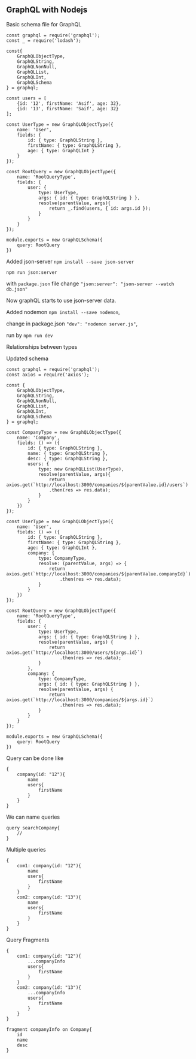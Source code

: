## GraphQL with Nodejs ##

Basic schema file for GraphQL
```
const graphql = require('graphql');
const _ = require('lodash');

const{
    GraphQLObjectType,
    GraphQLString,
    GraphQLNonNull,
    GraphQLList,
    GraphQLInt,
    GraphQLSchema
} = graphql;

const users = [
    {id: '12', firstName: 'Asif', age: 32},
    {id: '13', firstName: 'Saif', age: 32}
];

const UserType = new GraphQLObjectType({
    name: 'User',
    fields: {
        id: { type: GraphQLString },
        firstName: { type: GraphQLString },
        age: { type: GraphQLInt }
    }
});

const RootQuery = new GraphQLObjectType({
    name: 'RootQueryType',
    fields: {
        user: {
            type: UserType,
            args: { id: { type: GraphQLString } },
            resolve(parentValue, args){
                return _.find(users, { id: args.id }); 
            }
        }
    }
});

module.exports = new GraphQLSchema({
    query: RootQuery
})
```
Added json-server `npm install --save json-server`

```npm run json:server```

with `package.json` file change `"json:server": "json-server --watch db.json"`

Now graphQL starts to use json-server data.

Added nodemon `npm install --save nodemon`,

change in package.json `"dev": "nodemon server.js"`,

run by `npm run dev`

Relationships between types

Updated schema
```
const graphql = require('graphql');
const axios = require('axios');

const {
    GraphQLObjectType,
    GraphQLString,
    GraphQLNonNull,
    GraphQLList,
    GraphQLInt,
    GraphQLSchema
} = graphql;

const CompanyType = new GraphQLObjectType({
    name: 'Company',
    fields: () => ({
        id: { type: GraphQLString },
        name: { type: GraphQLString },
        desc: { type: GraphQLString },
        users: {
            type: new GraphQLList(UserType),
            resolve(parentValue, args){
                return axios.get(`http://localhost:3000/companies/${parentValue.id}/users`)
                .then(res => res.data);
            }
        }
    })
});

const UserType = new GraphQLObjectType({
    name: 'User',
    fields: () => ({
        id: { type: GraphQLString },
        firstName: { type: GraphQLString },
        age: { type: GraphQLInt },
        company: {
            type: CompanyType,
            resolve: (parentValue, args) => {
                return axios.get(`http://localhost:3000/companies/${parentValue.companyId}`)
                    .then(res => res.data);
            }
        }
    })
});

const RootQuery = new GraphQLObjectType({
    name: 'RootQueryType',
    fields: {
        user: {
            type: UserType,
            args: { id: { type: GraphQLString } },
            resolve(parentValue, args) {
                return axios.get(`http://localhost:3000/users/${args.id}`)
                    .then(res => res.data);
            }
        },
        company: {
            type: CompanyType,
            args: { id: { type: GraphQLString } },
            resolve(parentValue, args) {
                return axios.get(`http://localhost:3000/companies/${args.id}`)
                    .then(res => res.data);
            }
        }
    }
});

module.exports = new GraphQLSchema({
    query: RootQuery
})
```

Query can be done like
```
{
    company(id: "12"){
        name
        users{
            firstName
        }
    }
}
```

We can name queries
```
query searchCompany{
    //
}
```
Multiple queries
```
{
    com1: company(id: "12"){
        name
        users{
            firstName
        }
    }
    com2: company(id: "13"){
        name
        users{
            firstName
        }
    }
}
```
Query Fragments

```
{
    com1: company(id: "12"){
        ...companyInfo
        users{
            firstName
        }
    }
    com2: company(id: "13"){
        ...companyInfo
        users{
            firstName
        }
    }
}

fragment companyInfo on Company{
    id
    name
    desc
}
```

